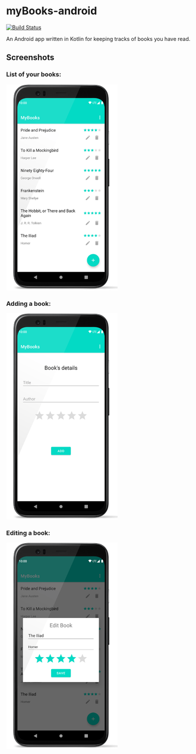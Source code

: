 
# myBooks-android  
[![Build Status](https://git-drone.mateusz.ovh/api/badges/mateusz-bak/mybooks-android/status.svg)](https://git-drone.mateusz.ovh/mateusz-bak/mybooks-android)

An Android app written in Kotlin for keeping tracks of books you have read.

## Screenshots

### List of your books:
<img src="doc/images/screenshot-list.png" alt="drawing" width="300"/>

### Adding a book:
<img src="doc/images/screenshot-adder.png" alt="drawing" width="300"/>

### Editing a book:
<img src="doc/images/screenshot-editor.png" alt="drawing" width="300"/>
